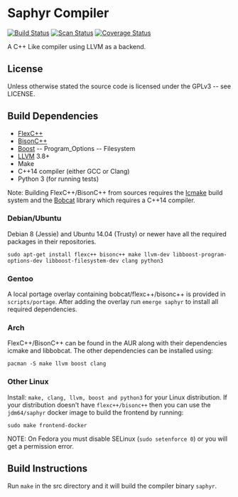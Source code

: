 # Saphyr Compiler
[![Build Status](https://travis-ci.org/jdm64/saphyr.svg)](https://travis-ci.org/jdm64/saphyr)
[![Scan Status](https://scan.coverity.com/projects/4591/badge.svg)](https://scan.coverity.com/projects/4591)
[![Coverage Status](https://coveralls.io/repos/github/jdm64/saphyr/badge.svg?branch=master)](https://coveralls.io/github/jdm64/saphyr?branch=master)

A C++ Like compiler using LLVM as a backend.

## License ##

Unless otherwise stated the source code is licensed under the GPLv3 -- see LICENSE.

## Build Dependencies ##

* [FlexC++](https://fbb-git.github.io/flexcpp/)
* [BisonC++](https://fbb-git.github.io/bisoncpp/)
* [Boost](http://www.boost.org/)
-- Program_Options
-- Filesystem
* [LLVM](http://llvm.org/) 3.8+
* Make
* C++14 compiler (either GCC or Clang)
* Python 3 (for running tests)

Note: Building FlexC++/BisonC++ from sources requires the [Icmake](https://fbb-git.github.io/icmake/) build
system and the [Bobcat](https://fbb-git.github.io/bobcat/) library which requires a C++14 compiler.

### Debian/Ubuntu ###

Debian 8 (Jessie) and Ubuntu 14.04 (Trusty) or newer have all the required packages in their repositories.

`sudo apt-get install flexc++ bisonc++ make llvm-dev libboost-program-options-dev libboost-filesystem-dev clang python3`

### Gentoo ###

A local portage overlay containing bobcat/flexc++/bisonc++ is provided in `scripts/portage`.
After adding the overlay run `emerge saphyr` to install all required dependencies.

### Arch ###

FlexC++/BisonC++ can be found in the AUR along with their dependencies icmake and libbobcat.
The other dependencies can be installed using:

`pacman -S make llvm boost clang`

### Other Linux ###

Install: `make, clang, llvm, boost and python3` for your Linux distribution. If your distribution doesn't
have `flexc++/bisonc++` then you can use the `jdm64/saphyr` docker image to build the frontend by running:

`sudo make frontend-docker`

NOTE: On Fedora you must disable SELinux (`sudo setenforce 0`) or you will get a permission error.

## Build Instructions ##

Run `make` in the src directory and it will build the compiler binary `saphyr`.
